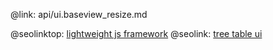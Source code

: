 @link: api/ui.baseview_resize.md

@seolinktop: [lightweight js framework](https://webix.com)
@seolink: [tree table ui](https://webix.com/widget/treetable/)